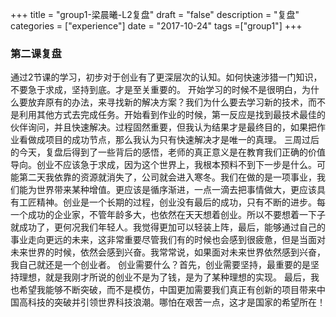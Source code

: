 +++
title = "group1-梁晨曦-L2复盘"
draft = "false"
description = "复盘"
categories = ["experience"]
date = "2017-10-24"
tags =["group1"]
+++

### 第二课复盘 

通过2节课的学习，初步对于创业有了更深层次的认知。如何快速涉猎一门知识，不要急于求成，坚持到底。才是至关重要的。
开始学习的时候不是很明白，为什么要放弃原有的办法，来寻找新的解决方案？我们为什么要去学习新的技术，而不是利用其他方式去完成任务。开始看到作业的时候，第一反应是找到最技术最佳的伙伴询问，并且快速解决。过程固然重要，但我认为结果才是最终目的，如果把作业看做成项目的成功节点，那么我认为只有快速解决才是唯一的真理。
三周过后的今天，复盘后得到了一些背后的感悟，老师的真正意义是在教育我们正确的价值导向。创业不应该急于求成，因为这个世界上，我根本预料不到下一步是什么。可能第二天我依靠的资源就消失了，公司就会进入寒冬。我们在做的是一项事业，我们能为世界带来某种增值。更应该是循序渐进，一点一滴去把事情做大，更应该具有工匠精神。创业是一个长期的过程，创业没有最后的成功，只有不断的进步。每一个成功的企业家，不管年龄多大，也依然在天天想着创业。所以不要想着一下子就成功了，更何况我们年轻人。我觉得更加可以轻装上阵，最后，能够通过自己的事业走向更远的未来，这非常重要尽管我们有的时候也会感到很疲惫，但是当面对未来世界的时候，依然会感到兴奋。我常常说，如果面对未来世界依然感到兴奋，我自己就还是一个创业者。
创业需要什么？首先，创业需要坚持，最重要的是坚持理想，就是我刚才所说的创业不是为了钱，是为了某种理想的实现。
最后，我也希望我能够不断突破，而不是模仿，中国更加需要我们真正有创新的项目带来中国高科技的突破并引领世界科技浪潮。哪怕在艰苦一点，这才是国家的希望所在！



